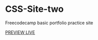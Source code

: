# CSS-Site-two
Freecodecamp basic portfolio practice site

<a href="https://maele.github.io/css-site-two">PREVIEW LIVE</a>
